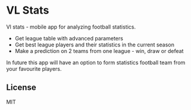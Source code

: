 # VL Stats

Vl stats - mobile app for analyzing football statistics.

- Get league table with advanced parameters
- Get best league players and their statistics in the current season
- Make a prediction on 2 teams from one league - win, draw or defeat

In future this app will have an option to form statistics football team from
your favourite players.

## License

MIT
